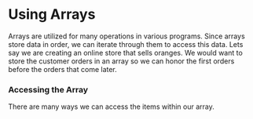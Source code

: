 # Using Arrays
Arrays are utilized for many operations in various programs. Since arrays store data in order, we can iterate through them to access this data. Lets say we are creating an online store that sells oranges. We would want to store the customer orders in an array so we can honor the first orders before the orders that come later.

### Accessing the Array

There are many ways we can access the items within our array. 